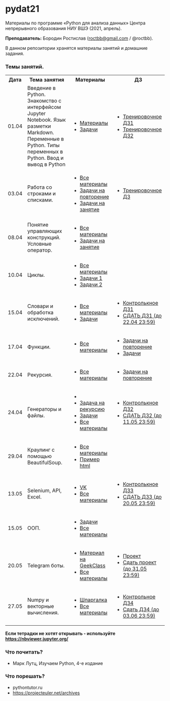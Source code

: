 # pydat21

Материалы по программе «Python для анализа данных» Центра непрерывного образования НИУ ВШЭ (2021, апрель).

**Преподаватель:** Бородин Ростислав (roctbb@gmail.com / @roctbb).

В данном репозитории хранятся материалы занятий и домашние задания.

### Темы занятий.

<table>
<tr>
  <th>Дата</th>
  <th>Тема занятия</th>
  <th>Материалы</th>
  <th>ДЗ</th>
</tr>
 <tr>
  <td>01.04</td>
  <td>Введение в Python. Знакомство с интерфейсом Jupyter Notebook. Язык разметки Markdown. Переменные в Python. Типы переменных в Python. Ввод и вывод в Python</td>
   <td>
     <ul><li> <a href="https://github.com/roctbb/pydat21/blob/master/lesson_1">Материалы</a></li>
    <li> <a href="https://github.com/roctbb/pydat21/blob/main/lesson_1/tasks.ipynb">Задачи</a></li></ul>

  <td><ul>
    <li><a href="https://github.com/roctbb/pydat21/blob/main/Homework/hw1.ipynb">Тренировочное ДЗ1</a></li>
    <li><a href="https://github.com/roctbb/pydat21/blob/main/Homework/hw2.ipynb">Тренировочное ДЗ2</a></li>
    </ul></td>
</tr>
<tr>
  <td>03.04</td>
  <td>Работа со строками и списками.</td>
   <td>
     <ul><li> <a href="https://github.com/roctbb/pydat21/blob/master/lesson_2">Все материалы</a></li>
    <li> <a href="https://github.com/roctbb/pydat21/blob/main/lesson_2/2020_DPO_0_Refresher.ipynb">Задачи на повторение</a></li>
       <li> <a href="https://github.com/roctbb/pydat21/blob/main/lesson_2/2020_DPO_2_0_Problems.ipynb">Задачи на занятие</a></li>
     </ul>

  <td><ul>
    <li><a href="https://github.com/roctbb/pydat21/blob/main/Homework/hw3.ipynb">Тренировочное ДЗ</a></li>
    </ul></td>
</tr>
<tr>
  <td>08.04</td>
  <td>Понятие управляющих конструкций. Условные оператор.</td>
   <td>
     <ul><li> <a href="https://github.com/roctbb/pydat21/blob/master/lesson_3">Все материалы</a></li>
       <li> <a href="https://github.com/roctbb/pydat21/blob/main/lesson_3/2020_DPO_2_0_Problems.ipynb">Задачи на занятие</a></li>
     </ul>

  <td></td>
</tr>
<tr>
  <td>10.04</td>
  <td>Циклы.</td>
   <td>
     <ul><li> <a href="https://github.com/roctbb/pydat21/blob/master/lesson_4">Все материалы</a></li>
       <li> <a href="https://github.com/roctbb/pydat21/blob/main/lesson_4/2020_DPO_3_0_Problems.ipynb">Задачи 1</a></li>
       <li> <a href="https://github.com/roctbb/pydat21/blob/main/lesson_4/2020_DPO_4_2_for_exercises.ipynb">Задачи 2</a></li>
     </ul>

  <td></td>
</tr>
<tr>
  <td>15.04</td>
  <td>Словари и обработка исключений.</td>
   <td>
     <ul><li> <a href="https://github.com/roctbb/pydat21/blob/master/lesson_5">Все материалы</a></li>
       <li> <a href="https://github.com/roctbb/pydat21/blob/main/lesson_5/hw4.ipynb">Задачи</a></li>
     </ul></td>

  <td>
<ul>
    <li><a href="https://github.com/roctbb/pydat21/blob/main/Homework/cw1.ipynb">Контролькное ДЗ1</a></li>
  <li><a href="https://www.dropbox.com/request/HtDDGvJvDC0QBy8pBrYp">СДАТЬ ДЗ1 (до 22.04 23:59)</a></li>
    </ul>
</td>
</tr>
<tr>
  <td>17.04</td>
  <td>Функции.</td>
   <td>
     <ul><li> <a href="https://github.com/roctbb/pydat21/blob/master/lesson_6">Все материалы</a></li>
     </ul></td>

  <td>
  <ul><li><a href="https://github.com/roctbb/pydat21/blob/main/lesson_6/tasks.md">Задачи на повторение</a></li>
    <li><a href="https://github.com/roctbb/pydat21/blob/main/lesson_6/py19-hw6.ipynb">Задачи</a></li>
  </ul>
  
</td>
</tr>
<tr>
  <td>22.04</td>
  <td>Рекурсия.</td>
   <td>
     <ul><li> <a href="https://github.com/roctbb/pydat21/blob/master/lesson_7">Все материалы</a></li>
     </ul></td>

  <td>
  <ul><li><a href="https://github.com/roctbb/pydat21/blob/main/lesson_7/refresher.md">Задачи на повторение</a></li>
  </ul>
  
</td>
</tr>
<tr>
  <td>24.04</td>
  <td>Генераторы и файлы.</td>
   <td>
     <ul>
       <li><li><a href="https://projecteuler.net/problem=15">Задача на рекурсию</a></li></li>
       <li><a href="https://github.com/roctbb/pydat21/blob/main/lesson_8/tasks.md">Задачи</a></li>
       <li> <a href="https://github.com/roctbb/pydat21/blob/master/lesson_8">Все материалы</a></li>
     </ul></td>

  <td>
  <ul>
     <li><a href="https://github.com/roctbb/pydat21/blob/main/Homework/cw2/">Контролькное ДЗ2</a></li>
  <li><a href="https://www.dropbox.com/request/G6wBoRWEeqYydZms7FFK">СДАТЬ ДЗ2 (до 11.05 23:59)</a></li>
  </ul>
  
</td>
</tr>
<tr>
   <td>29.04</td>
  <td>Краулинг с помощью BeautifulSoup.</td>
  <td><ul>
       <li> <a href="https://github.com/roctbb/pydat21/blob/main/lesson_9">Все материалы</a></li>
    <li><a href="https://github.com/roctbb/pydat21/blob/main/lesson_9/page.html">Пример html</a></li>
     </ul></td><td></td>
</tr>
<tr>
  <td>13.05</td>
  <td>Selenium, API, Excel.</td>
   <td>
     <ul>
       <li><a href="https://github.com/roctbb/pydat21/blob/main/lesson_10/vk.ipynb">VK</a></li>
       <li> <a href="https://github.com/roctbb/pydat21/blob/main/lesson_10">Все материалы</a></li>
     </ul></td>

  <td>
  <ul>
     <li><a href="https://github.com/roctbb/pydat21/blob/main/Homework/cw3/">Контролькное ДЗ3</a></li>
  <li><a href="https://www.dropbox.com/request/nlSxkFRqkU9HPSfJcsiw">СДАТЬ ДЗ3 (до 20.05 23:59)</a></li>
  </ul>
  
</td>
</tr>
<tr>
  <td>15.05</td>
  <td>ООП.</td>
   <td>
     <ul>
       <li><a href="https://github.com/roctbb/pydat21/blob/main/lesson_11/tasks.md">Задачи</a></li>
       <li> <a href="https://github.com/roctbb/pydat21/blob/master/lesson_11">Все материалы</a></li>
     </ul></td>

  <td>
</td>
</tr>
<tr>
  <td>20.05</td>
  <td>Telegram боты.</td>
   <td>
     <ul>
       <li><a href="https://geekclass.ru/open/steps/2221">Материал на GeekClass</a></li>
       <li> <a href="https://github.com/roctbb/pydat21/blob/master/lesson_12">Все материалы</a></li>
     </ul>
  </td>

  <td>
     <ul>
       <li><a href="https://github.com/roctbb/pydat21/blob/main/Homework/project_task.md">Проект</a></li>
       <li> <a href="https://www.dropbox.com/request/JaEAX1fsYJS4oWGarf9y">Сдать проект (до 31.05 23:59)</a></li>
     </ul>
    
</td>
</tr>

<tr>
  <td>27.05</td>
  <td>Numpy и векторные вычисления.</td>
   <td>
     <ul>
       <li><a href="http://bit.ly/2u5q430">Шпаргалка</a></li>
       <li> <a href="https://github.com/roctbb/pydat21/blob/master/lesson_13">Все материалы</a></li>
     </ul>
  </td>

  <td>
     <ul>
       <li><a href="https://github.com/roctbb/pydat21/blob/main/Homework/cw4.ipynb">Контрольное ДЗ4</a></li>
       <li> <a href="https://www.dropbox.com/request/gnxkUT0kkdD6JkJ2xdpR">Сдать ДЗ4 (до 03.06 23:59)</a></li>
     </ul>
    
</td>
</tr>
</table>

**Если тетрадки не хотят открывать - используйте https://nbviewer.jupyter.org/**


### Что почитать?

- Марк Лутц, Изучаем Python, 4-е издание

### Что порешать?

- pythontutor.ru
- https://projecteuler.net/archives
